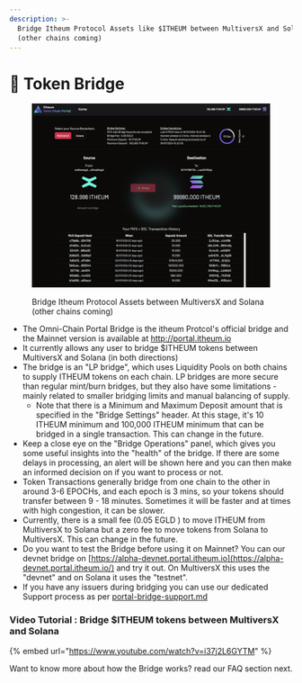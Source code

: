 ```yaml
---
description: >-
  Bridge Itheum Protocol Assets like $ITHEUM between MultiversX and Solana
  (other chains coming)
---
```


# 🌉 Token Bridge

<figure><img src="../../.gitbook/assets/image (3) (1) (1) (1) (1).png" alt=""><figcaption><p>Bridge Itheum Protocol Assets between MultiversX and Solana (other chains coming)</p></figcaption></figure>

* The Omni-Chain Portal Bridge is the itheum Protcol's official bridge and the Mainnet version is available at [http://portal.itheum.io ](https://portal.itheum.io/)
* It currently allows any user to bridge $ITHEUM tokens between MultiversX and Solana (in both directions)
* The bridge is an "LP bridge", which uses Liquidity Pools on both chains to supply ITHEUM tokens on each chain. LP bridges are more secure than regular mint/burn bridges, but they also have some limitations - mainly related to smaller bridging limits and manual balancing of supply.
  * Note that there is a Minimum and Maximum Deposit amount that is specified in the "Bridge Settings" header. At this stage, it's 10 ITHEUM minimum and 100,000 ITHEUM minimum that can be bridged in a single transaction. This can change in the future.
* Keep a close eye on the "Bridge Operations" panel, which gives you some useful insights into the "health" of the bridge. If there are some delays in processing, an alert will be shown here and you can then make an informed decision on if you want to process or not.
* Token Transactions generally bridge from one chain to the other in around 3-6 EPOCHs, and each epoch is 3 mins, so your tokens should transfer between 9 - 18 minutes. Sometimes it will be faster and at times with high congestion, it can be slower.&#x20;
* Currently, there is a small fee (0.05 EGLD ) to move ITHEUM from MultiversX to Solana but a zero fee to move tokens from Solana to MultiversX. This can change in the future.
* Do you want to test the Bridge before using it on Mainnet? You can our devnet bridge on [https://alpha-devnet.portal.itheum.io](https://alpha-devnet.portal.itheum.io/) and try it out. On MultiversX this uses the "devnet" and on Solana it uses the "testnet".&#x20;
* If you have any issuers during bridging you can use our dedicated Support process as per [portal-bridge-support.md](../../developers/tech-support-discord/portal-bridge-support.md "mention")



### Video Tutorial : Bridge $ITHEUM tokens between MultiversX and Solana

{% embed url="https://www.youtube.com/watch?v=i37j2L6GYTM" %}





Want to know more about how the Bridge works? read our FAQ section next.
